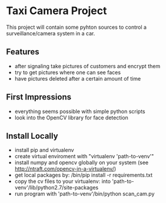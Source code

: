 # Taxi Camera Project

This project will contain some pyhton sources to control a surveillance/camera
system in a car.

## Features

* after signaling take pictures of customers and encrypt them
* try to get pictures where one can see faces
* have pictures deleted after a certain amount of time

## First Impressions

* everything seems possible with simple python scripts
* look into the OpenCV library for face detection

## Install Locally

 * install pip and virtualenv 
 * create virtual enviroment with "virtualenv 'path-to-venv'"
 * install numpy and opencv globally on your system (see http://ntraft.com/opencv-in-a-virtualenv/)
 * get local packages by: <path-to-venv>/bin/pip install -r requirements.txt 
 * copy the cv files to your virtualenv: into 'path-to-venv'/lib/python2.7/site-packages
 * run program with 'path-to-venv'/bin/python scan_cam.py 
